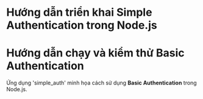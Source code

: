 # Hướng dẫn triển khai Simple Authentication trong Node.js

# Hướng dẫn chạy và kiểm thử Basic Authentication
Ứng dụng 'simple_auth' minh họa cách sử dụng **Basic Authentication** trong Node.js.
